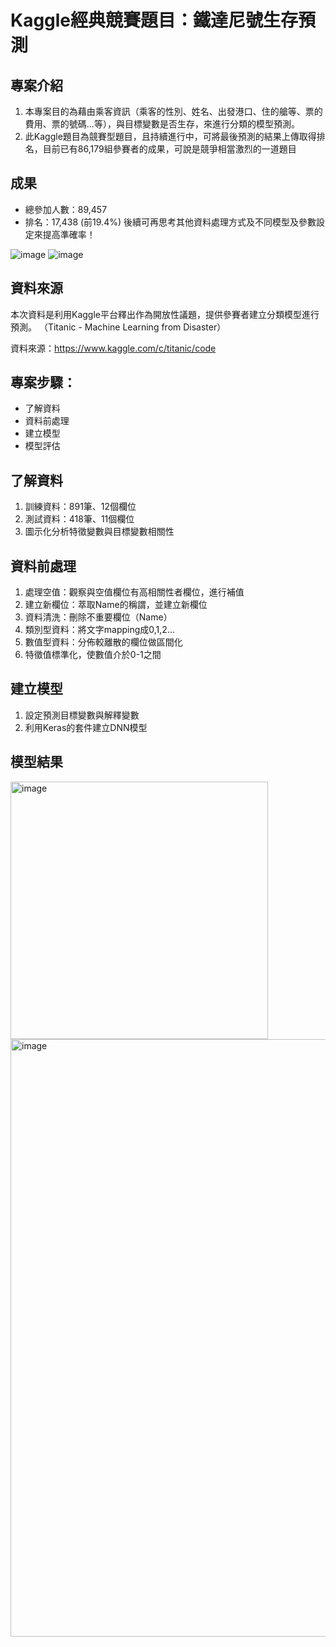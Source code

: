 # Kaggle經典競賽題目：鐵達尼號生存預測
## 專案介紹

1. 本專案目的為藉由乘客資訊（乘客的性別、姓名、出發港口、住的艙等、票的費用、票的號碼...等），與目標變數是否生存，來進行分類的模型預測。
2. 此Kaggle題目為競賽型題目，且持續進行中，可將最後預測的結果上傳取得排名，目前已有86,179組參賽者的成果，可說是競爭相當激烈的一道題目

## 成果

- 總參加人數：89,457
- 排名：17,438 (前19.4%)
後續可再思考其他資料處理方式及不同模型及參數設定來提高準確率！

![image](https://user-images.githubusercontent.com/81677812/128609218-1f75f572-684a-43e4-94e4-b3dab0a1bc51.png)
![image](https://user-images.githubusercontent.com/81677812/128609220-3c40aa71-bf4d-4add-8415-22858c6faba8.png)

## 資料來源

本次資料是利用Kaggle平台釋出作為開放性議題，提供參賽者建立分類模型進行預測。
（Titanic - Machine Learning from Disaster）

資料來源：https://www.kaggle.com/c/titanic/code

## 專案步驟：

- 了解資料
- 資料前處理
- 建立模型
- 模型評估

## 了解資料

1. 訓練資料：891筆、12個欄位
2. 測試資料：418筆、11個欄位
3. 圖示化分析特徵變數與目標變數相關性


## 資料前處理

1. 處理空值：觀察與空值欄位有高相關性者欄位，進行補值
2. 建立新欄位：萃取Name的稱謂，並建立新欄位
3. 資料清洗：刪除不重要欄位（Name）
4. 類別型資料：將文字mapping成0,1,2...
5. 數值型資料：分佈較離散的欄位做區間化
6. 特徵值標準化，使數值介於0-1之間

## 建立模型

1. 設定預測目標變數與解釋變數
2. 利用Keras的套件建立DNN模型

## 模型結果
<img width="412" alt="image" src="https://user-images.githubusercontent.com/81677812/128303692-3ea6f207-a38f-4bb9-9cef-3de0f926251d.png">



<img width="956" alt="image" src="https://user-images.githubusercontent.com/81677812/128303849-0244e897-3c4c-485b-86f3-083cb3d52be8.png">


